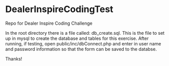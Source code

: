 # DealerInspireCodingTest
Repo for Dealer Inspire Coding Challenge

In the root directory there is a file called: db_create.sql.  This is the file to set up in mysql to create the database and tables for this exercise.  After running, if testing, open public/inc/dbConnect.php and enter in user name and password information so that the form can be saved to the databse. 

Thanks!

